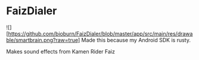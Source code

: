 # FaizDialer
![][https://github.com/bioburn/FaizDialer/blob/master/app/src/main/res/drawable/smartbrain.png?raw=true]
Made this because my Android SDK is rusty.

Makes sound effects from Kamen Rider Faiz
